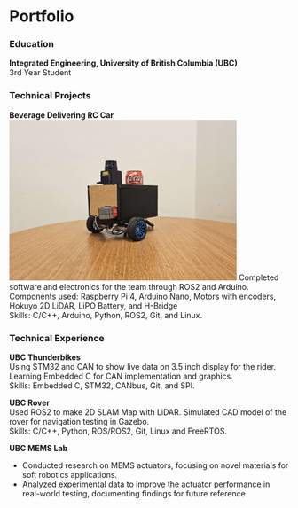 # Portfolio

### Education
**Integrated Engineering, University of British Columbia (UBC)**  
3rd Year Student

### Technical Projects
**Beverage Delivering RC Car**
<img src="/images/pic01.jpg" width="410">
Completed software and electronics for the team through ROS2 and Arduino. <br />
Components used: Raspberry Pi 4, Arduino Nano, Motors with encoders, Hokuyo 2D LiDAR, LiPO Battery, and H-Bridge<br />
												   Skills: C/C++, Arduino, Python, ROS2, Git, and Linux.
### Technical Experience

**UBC Thunderbikes**  
Using STM32 and CAN to show live data on 3.5 inch display for the rider. Learning Embedded C for CAN implementation and graphics.<br />
												   Skills: Embedded C, STM32, CANbus, Git, and SPI.

**UBC Rover**  
Used ROS2 to make 2D SLAM Map with LiDAR. Simulated CAD model of the rover for navigation testing in Gazebo. <br />
												   Skills: C/C++, Python, ROS/ROS2, Git, Linux and FreeRTOS.	

**UBC MEMS Lab**  
- Conducted research on MEMS actuators, focusing on novel materials for soft robotics applications.
- Analyzed experimental data to improve the actuator performance in real-world testing, documenting findings for future reference.
